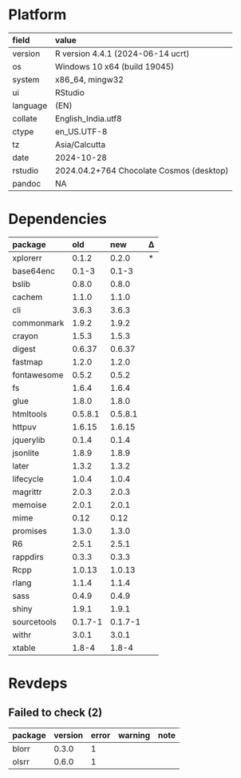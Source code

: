 # Platform

|field    |value                                    |
|:--------|:----------------------------------------|
|version  |R version 4.4.1 (2024-06-14 ucrt)        |
|os       |Windows 10 x64 (build 19045)             |
|system   |x86_64, mingw32                          |
|ui       |RStudio                                  |
|language |(EN)                                     |
|collate  |English_India.utf8                       |
|ctype    |en_US.UTF-8                              |
|tz       |Asia/Calcutta                            |
|date     |2024-10-28                               |
|rstudio  |2024.04.2+764 Chocolate Cosmos (desktop) |
|pandoc   |NA                                       |

# Dependencies

|package     |old     |new     |Δ  |
|:-----------|:-------|:-------|:--|
|xplorerr    |0.1.2   |0.2.0   |*  |
|base64enc   |0.1-3   |0.1-3   |   |
|bslib       |0.8.0   |0.8.0   |   |
|cachem      |1.1.0   |1.1.0   |   |
|cli         |3.6.3   |3.6.3   |   |
|commonmark  |1.9.2   |1.9.2   |   |
|crayon      |1.5.3   |1.5.3   |   |
|digest      |0.6.37  |0.6.37  |   |
|fastmap     |1.2.0   |1.2.0   |   |
|fontawesome |0.5.2   |0.5.2   |   |
|fs          |1.6.4   |1.6.4   |   |
|glue        |1.8.0   |1.8.0   |   |
|htmltools   |0.5.8.1 |0.5.8.1 |   |
|httpuv      |1.6.15  |1.6.15  |   |
|jquerylib   |0.1.4   |0.1.4   |   |
|jsonlite    |1.8.9   |1.8.9   |   |
|later       |1.3.2   |1.3.2   |   |
|lifecycle   |1.0.4   |1.0.4   |   |
|magrittr    |2.0.3   |2.0.3   |   |
|memoise     |2.0.1   |2.0.1   |   |
|mime        |0.12    |0.12    |   |
|promises    |1.3.0   |1.3.0   |   |
|R6          |2.5.1   |2.5.1   |   |
|rappdirs    |0.3.3   |0.3.3   |   |
|Rcpp        |1.0.13  |1.0.13  |   |
|rlang       |1.1.4   |1.1.4   |   |
|sass        |0.4.9   |0.4.9   |   |
|shiny       |1.9.1   |1.9.1   |   |
|sourcetools |0.1.7-1 |0.1.7-1 |   |
|withr       |3.0.1   |3.0.1   |   |
|xtable      |1.8-4   |1.8-4   |   |

# Revdeps

## Failed to check (2)

|package |version |error |warning |note |
|:-------|:-------|:-----|:-------|:----|
|blorr   |0.3.0   |1     |        |     |
|olsrr   |0.6.0   |1     |        |     |

